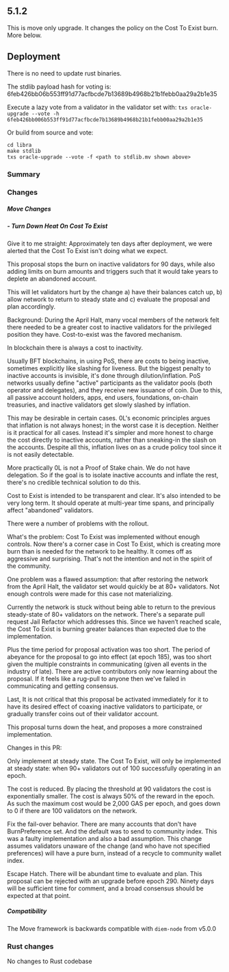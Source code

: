 ## 5.1.2

This is move only upgrade. It changes the policy on the Cost To Exist burn. More below.

## Deployment

There is no need to update rust binaries.

The stdlib payload hash for voting is: 6feb426bb06b553ff91d77acfbcde7b13689b4968b21b1febb0aa29a2b1e35


Execute a lazy vote from a validator in the validator set with:
`txs oracle-upgrade --vote -h 6feb426bb006b553ff91d77acfbcde7b13689b4968b21b1febb00aa29a2b1e35`

Or build from source and vote:
```
cd libra
make stdlib
txs oracle-upgrade --vote -f <path to stdlib.mv shown above>

```
### Summary

### Changes

##### Move Changes

##### - Turn Down Heat On Cost To Exist

Give it to me straight:
Approximately ten days after deployment, we were alerted that the Cost To Exist isn't doing what we expect.

This proposal stops the burn on inactive validators for 90 days, while also adding limits on burn amounts and triggers such that it would take years to deplete an abandoned account.

This will let validators hurt by the change a) have their balances catch up, b) allow network to return to steady state and c) evaluate the proposal and plan accordingly.

Background:
During the April Halt, many vocal members of the network felt there needed to be a greater cost to inactive validators for the privileged position they have. Cost-to-exist was the favored mechanism.

In blockchain there is always a cost to inactivity.

Usually BFT blockchains, in using PoS, there are costs to being inactive, sometimes explicitly like slashing for liveness. But the biggest penalty to inactive accounts is invisible, it's done through dilution/inflation. PoS networks usually define "active" participants as the validator pools (both operator and delegates), and they receive new issuance of coin. Due to this, all passive account holders, apps, end users, foundations, on-chain treasuries, and inactive validators get slowly slashed by inflation.

This may be desirable in certain cases. 0L's economic principles argues that inflation is not always honest; in the worst case it is deception. Neither is it practical for all cases. Instead it's simpler and more honest to charge the cost directly to inactive accounts, rather than sneaking-in the slash on the accounts. Despite all this, inflation lives on as a crude policy tool since it is not easily detectable.

More practically 0L is not a Proof of Stake chain. We do not have delegation. So if the goal is to isolate inactive accounts and inflate the rest, there's no credible technical solution to do this.

Cost to Exist is intended to be transparent and clear. It's also intended to be very long term. It should operate at multi-year time spans, and principally affect "abandoned" validators.

There were a number of problems with the rollout.

What's the problem:
Cost To Exist was implemented without enough controls. Now there's a corner case in Cost To Exist, which is creating more burn than is needed for the network to be healthy. It comes off as aggressive and surprising. That's not the intention and not in the spirit of the community.

One problem was a flawed assumption: that after restoring the network from the April Halt, the validator set would quickly be at 80+ validators. Not enough controls were made for this case not materializing.

Currently the network is stuck without being able to return to the previous steady-state of 80+ validators on the network. There's a separate pull request Jail Refactor which addresses this. Since we haven’t reached scale, the Cost To Exist is burning greater balances than expected due to the implementation.

Plus the time period for proposal activation was too short. The period of abeyance for the proposal to go into effect (at epoch 185), was too short given the multiple constraints in communicating (given all events in the industry of late). There are active contributors only now learning about the proposal. If it feels like a rug-pull to anyone then we've failed in communicating and getting consensus.

Last, It is not critical that this proposal be activated immediately for it to have its desired effect of coaxing inactive validators to participate, or gradually transfer coins out of their validator account.

This proposal turns down the heat, and proposes a more constrained implementation.

Changes in this PR:

Only implement at steady state. The Cost To Exist, will only be implemented at steady state: when 90+ validators out of 100 successfully operating in an epoch.

The cost is reduced. By placing the threshold at 90 validators the cost is exponentially smaller. The cost is always 50% of the reward in the epoch. As such the maximum cost would be 2,000 GAS per epoch, and goes down to 0 if there are 100 validators on the network.

Fix the fail-over behavior. There are many accounts that don't have BurnPreference set. And the default was to send to community index. This was a faulty implementation and also a bad assumption. This change assumes validators unaware of the change (and who have not specified preferences) will have a pure burn, instead of a recycle to community wallet index.

Escape Hatch. There will be abundant time to evaluate and plan. This proposal can be rejected with an upgrade before epoch 290. Ninety days will be sufficient time for comment, and a broad consensus should be expected at that point.

##### Compatibility
The Move framework is backwards compatible with `diem-node` from v5.0.0

### Rust changes

No changes to Rust codebase
